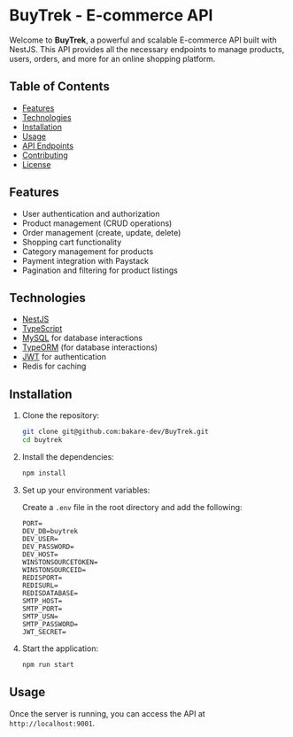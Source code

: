 # BuyTrek - E-commerce API

Welcome to **BuyTrek**, a powerful and scalable E-commerce API built with NestJS. This API provides all the necessary endpoints to manage products, users, orders, and more for an online shopping platform.

## Table of Contents

-   [Features](#features)
-   [Technologies](#technologies)
-   [Installation](#installation)
-   [Usage](#usage)
-   [API Endpoints](#api-endpoints)
-   [Contributing](#contributing)
-   [License](#license)

## Features

-   User authentication and authorization
-   Product management (CRUD operations)
-   Order management (create, update, delete)
-   Shopping cart functionality
-   Category management for products
-   Payment integration with Paystack
-   Pagination and filtering for product listings

## Technologies

-   [NestJS](https://nestjs.com/)
-   [TypeScript](https://www.typescriptlang.org/)
-   [MySQL](https://www.mysql.com/) for database interactions
-   [TypeORM](https://typeorm.io/) (for database interactions)
-   [JWT](https://jwt.io/) for authentication
-   Redis for caching

## Installation

1. Clone the repository:

    ```bash
    git clone git@github.com:bakare-dev/BuyTrek.git
    cd buytrek
    ```

2. Install the dependencies:

    ```bash
    npm install
    ```

3. Set up your environment variables:

    Create a `.env` file in the root directory and add the following:

    ```plaintext
    PORT=
    DEV_DB=buytrek
    DEV_USER=
    DEV_PASSWORD=
    DEV_HOST=
    WINSTONSOURCETOKEN=
    WINSTONSOURCEID=
    REDISPORT=
    REDISURL=
    REDISDATABASE=
    SMTP_HOST=
    SMTP_PORT=
    SMTP_USN=
    SMTP_PASSWORD=
    JWT_SECRET=
    ```

4. Start the application:

    ```bash
    npm run start
    ```

## Usage

Once the server is running, you can access the API at `http://localhost:9001`.
